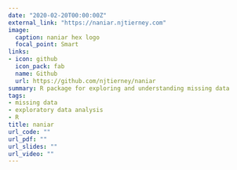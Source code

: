 ```yaml
---
date: "2020-02-20T00:00:00Z"
external_link: "https://naniar.njtierney.com"
image:
  caption: naniar hex logo
  focal_point: Smart
links:
- icon: github
  icon_pack: fab
  name: Github
  url: https://github.com/njtierney/naniar
summary: R package for exploring and understanding missing data
tags:
- missing data
- exploratory data analysis
- R
title: naniar
url_code: ""
url_pdf: ""
url_slides: ""
url_video: ""
---
```

